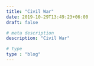 ```yaml
---
title: "Civil War"
date: 2019-10-29T13:49:23+06:00
draft: false

# meta description
description: "Civil War"

# type
type : "blog"
---
```


    